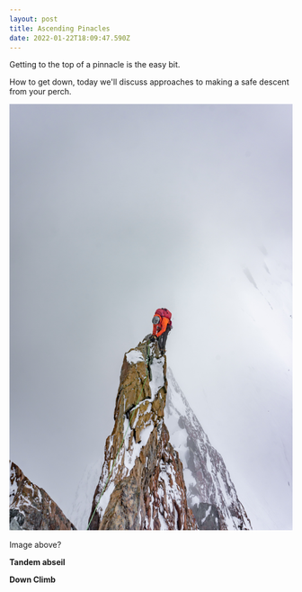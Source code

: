 ```yaml
---
layout: post
title: Ascending Pinacles
date: 2022-01-22T18:09:47.590Z
---
```

Getting to the top of a pinnacle is the easy bit.

How to get down, today we'll discuss approaches to making a safe descent from your perch.

![alt text](/src/images/uploads/sylvain-mauroux-uiqebdwseme-unsplash.jpg "Up and down")

Image above?



**Tandem abseil**



**Down Climb**